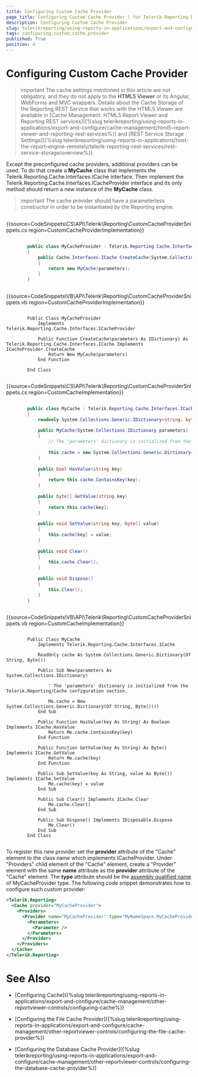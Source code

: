 ```yaml
---
title: Configuring Custom Cache Provider
page_title: Configuring Custom Cache Provider | for Telerik Reporting Documentation
description: Configuring Custom Cache Provider
slug: telerikreporting/using-reports-in-applications/export-and-configure/cache-management/other-reportviewer-controls/configuring-custom-cache-provider
tags: configuring,custom,cache,provider
published: True
position: 4
---
```


# Configuring Custom Cache Provider



>important The cache settings mentioned in this article are not obligatory, and they do not apply to the            __HTML5 Viewer__  or its Angular, WebForms and MVC wrappers. Details about the Cache Storage of the Reporting REST           Service that works with the HTML5 Viewer are available in           [Cache Management: HTML5 Report Viewer and Reporting REST services]({%slug telerikreporting/using-reports-in-applications/export-and-configure/cache-management/html5-report-viewer-and-reporting-rest-services%})           and [REST Service Storage Settings]({%slug telerikreporting/using-reports-in-applications/host-the-report-engine-remotely/telerik-reporting-rest-services/rest-service-storage/overview%}).         


Except the preconfigured cache providers, additional providers can be used. To do that create a __MyCache__ class that implements         the Telerik.Reporting.Cache.Interfaces.ICache interface. Then implement the Telerik.Reporting.Cache.Interfaces.ICacheProvider         interface and its only method should return a new instance of the __MyCache__ class.       

>important The cache provider should have a parameterless constructor in order to be instantiated by the Reporting engine.         


## 

{{source=CodeSnippets\CS\API\Telerik\Reporting\CustomCacheProviderSnippets.cs region=CustomCacheProviderImplementation}}
````C#
	
	    public class MyCacheProvider : Telerik.Reporting.Cache.Interfaces.ICacheProvider
	    {
	        public Cache.Interfaces.ICache CreateCache(System.Collections.IDictionary parameters)
	        {
	            return new MyCache(parameters);
	        }
	    }
	
````



{{source=CodeSnippets\VB\API\Telerik\Reporting\CustomCacheProviderSnippets.vb region=CustomCacheProviderImplementation}}
````VB
	
	    Public Class MyCacheProvider
	        Implements Telerik.Reporting.Cache.Interfaces.ICacheProvider
	
	        Public Function CreateCache(parameters As IDictionary) As Telerik.Reporting.Cache.Interfaces.ICache Implements ICacheProvider.CreateCache
	            Return New MyCache(parameters)
	        End Function
	
	    End Class
	
````



{{source=CodeSnippets\CS\API\Telerik\Reporting\CustomCacheProviderSnippets.cs region=CustomCacheImplementation}}
````C#
	    
	    public class MyCache : Telerik.Reporting.Cache.Interfaces.ICache
	    {
	        readonly System.Collections.Generic.IDictionary<string, byte[]> cache;
	
	        public MyCache(System.Collections.IDictionary parameters)
	        {
	            // The 'parameters' dictionary is initialized from the Telerik.Reporting/Cache configuration section.
	
	            this.cache = new System.Collections.Generic.Dictionary<string, byte[]>();
	        }
	
	        public bool HasValue(string key)
	        {
	            return this.cache.ContainsKey(key);
	        }
	
	        public byte[] GetValue(string key)
	        {
	            return this.cache[key];
	        }
	
	        public void SetValue(string key, byte[] value)
	        {
	            this.cache[key] = value;
	        }
	
	        public void Clear()
	        {
	            this.cache.Clear();
	        }
	
	        public void Dispose()
	        {
	            this.Clear();
	        }
	    }
	
````



{{source=CodeSnippets\VB\API\Telerik\Reporting\CustomCacheProviderSnippets.vb region=CustomCacheImplementation}}
````VB
	
	    Public Class MyCache
	        Implements Telerik.Reporting.Cache.Interfaces.ICache
	
	        ReadOnly cache As System.Collections.Generic.Dictionary(Of String, Byte())
	
	        Public Sub New(parameters As System.Collections.IDictionary)
	
	            ' The 'parameters' dictionary is initialized from the Telerik.Reporting/Cache configuration section.
	
	            Me.cache = New System.Collections.Generic.Dictionary(Of String, Byte())()
	        End Sub
	
	        Public Function HasValue(key As String) As Boolean Implements ICache.HasValue
	            Return Me.cache.ContainsKey(key)
	        End Function
	
	        Public Function GetValue(key As String) As Byte() Implements ICache.GetValue
	            Return Me.cache(key)
	        End Function
	
	        Public Sub SetValue(key As String, value As Byte()) Implements ICache.SetValue
	            Me.cache(key) = value
	        End Sub
	
	        Public Sub Clear() Implements ICache.Clear
	            Me.cache.Clear()
	        End Sub
	
	        Public Sub Dispose() Implements IDisposable.Dispose
	            Me.Clear()
	        End Sub
	    End Class
	
````



To register this new provider set the __provider__ attribute of the "Cache" element to the class name which implements ICacheProvider.           Under "Providers" child element of the "Cache" element, create a "Provider" element with the same __name__           attribute as the __provider__ attribute of the "Cache" element. The __type__ attribute           should be the [assembly qualified name](http://msdn.microsoft.com/en-us/library/system.type.assemblyqualifiedname.aspx) of MyCacheProvider type. The following code snippet demonstrates how to configure such custom provider:         

	
````xml
<Telerik.Reporting>
  <Cache provider="MyCacheProvider">
    <Providers>
      <Provider name="MyCacheProvider" type="MyNameSpace.MyCacheProvider, AssemblyName, Version=1.0.0.0, Culture=neutral, PublicKeyToken=null">
        <Parameters>
          <Parameter />
        </Parameters>
      </Provider>
    </Providers>
  </Cache>
</Telerik.Reporting>
````



# See Also


 * [Configuring Cache]({%slug telerikreporting/using-reports-in-applications/export-and-configure/cache-management/other-reportviewer-controls/configuring-cache%})

 * [Configuring the File Cache Provider]({%slug telerikreporting/using-reports-in-applications/export-and-configure/cache-management/other-reportviewer-controls/configuring-the-file-cache-provider%})

 * [Configuring the Database Cache Provider]({%slug telerikreporting/using-reports-in-applications/export-and-configure/cache-management/other-reportviewer-controls/configuring-the-database-cache-provider%})
